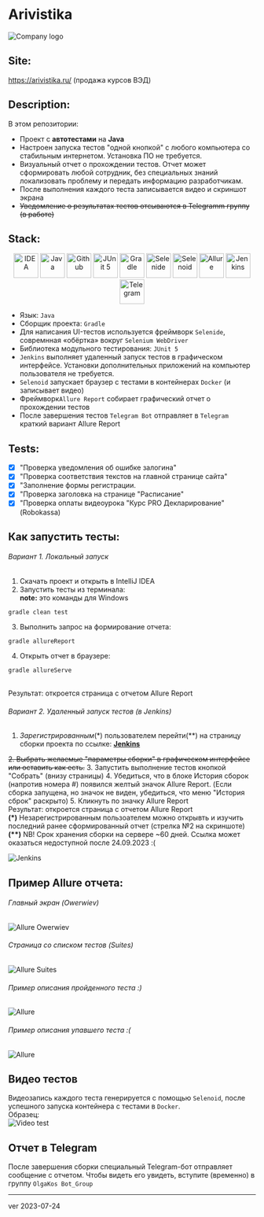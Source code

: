 # Arivistika
![Company logo](images/logo-mini.png)

## Site:
https://arivistika.ru/ (продажа курсов ВЭД)

## Description:
В этом репозитории:
- Проект с <b>автотестами</b> на <b>Java</b>
- Настроен запуска тестов "одной кнопкой" с любого компьютера со стабильным интернетом. Установка ПО не требуется.
- Визуальный отчет о прохождении тестов. Отчет может сформировать любой сотрудник, без специальных знаний локализовать проблему и передать информацию разработчикам.
- После выполнения каждого теста записывается видео и скриншот экрана 
- ~~Уведомление о результатах тестов отсываются в Telegramm группу (в работе)~~

## Stack:
<p align="center">
<a href="https://www.jetbrains.com/idea/"><img src="images/logo/Idea.svg" width="50" height="50"  alt="IDEA" title="olgakos github IDEA"/></a>
<a href="https://www.java.com/"><img src="images/logo/Java.svg" width="50" height="50"  alt="Java" title="olgakos github Java"/></a>
<a href="https://github.com/"><img src="images/logo/GitHub.svg" width="50" height="50"  alt="Github" title="olgakos Github"/></a>
<a href="https://junit.org/junit5/"><img src="images/logo/Junit5.svg" width="50" height="50"  alt="JUnit 5" title="olgakos github JUnit 5"/></a>
<a href="https://gradle.org/"><img src="images/logo/Gradle.svg" width="50" height="50"  alt="Gradle" title="olgakos github Gradle"/></a>
<a href="https://selenide.org/"><img src="images/logo/Selenide.svg" width="50" height="50"  alt="Selenide" title="olgakos github Selenide"/></a>
<a href="https://aerokube.com/selenoid/"><img src="images/logo/Selenoid.svg" width="50" height="50"  alt="Selenoid" title="olgakos github Selenoid"/></a>
<a href="https://github.com/allure-framework/allure2"><img src="images/logo/Allure.svg" width="50" height="50"  alt="Allure" title="olgakos github Allure"/></a>
<a href="https://www.jenkins.io/"><img src="images/logo/Jenkins.svg" width="50" height="50"  alt="Jenkins" title="olgakos github Jenkins"/></a>
<a href="https://web.telegram.org/"><img width="50" height="50"  alt="Telegram" src="images/logo/Telegram.svg" title="olgakos github Telegram"></a>
</p>

- Язык: `Java`
- Сборщик проекта: `Gradle`
- Для написания UI-тестов используется фреймворк `Selenide`, совремнная «обёртка» вокруг `Selenium WebDriver`
- Библиотека модульного тестирования: `JUnit 5`
- `Jenkins` выполняет удаленный запуск тестов в графическом интерфейсе. Установки дополнительных приложений на компьютер пользователя не требуется.
- `Selenoid` запускает браузер с тестами в контейнерах `Docker` (и записывает видео)
- Фреймворк`Allure Report` собирает графический отчет о прохождении тестов
- После завершения тестов `Telegram Bot` отправляет в `Telegram` краткий вариант Allure Report

## Tests:
- [x] "Проверка уведомления об ошибке залогина"
- [x] "Проверка соответствия текстов на главной странице сайта"
- [x] "Заполнение формы регистрации.
- [x] "Проверка заголовка на странице "Расписание"
- [x] "Проверка оплаты видеоурока "Курс PRO Декларирование" (Robokassa)

## Как запустить тесты:
###### Вариант 1. Локальный запуск 
1. Скачать проект и открыть в IntelliJ IDEA
2. Запустить тесты из терминала:
<br><b>note:</b> это команды для Windows  
```
gradle clean test
```
3. Выполнить запрос на формирование отчета:
```
gradle allureReport
```
4. Открыть отчет в браузере:
```
gradle allureServe
```
<br>Результат: откроется страница с отчетом Allure Report

###### Вариант 2. Удаленный запуск тестов (в Jenkins)
1. <i>Зарегистрированным</i>(*) пользователем перейти(**) на страницу сборки проекта по ссылке: <b><a target="_blank" href="https://jenkins.autotests.cloud/job/Demo-Arivistika-Java/">Jenkins</a></b>

~~2. Выбрать желаемые "параметры сборки" в графическом интерфейсе или оставить как есть.~~
3. Запустить выполнение тестов кнопкой "Собрать" (внизу страницы)
4. Убедиться, что в блоке История сборок (напротив номера #) появился желтый значок Allure Report. (Если сборка запущена, но значок не виден, убедиться, что меню "История сброк" раскрыто)
5. Кликнуть по значку Allure Report
<br>Результат: откроется страница с отчетом Allure Report
<br><b>(*)</b> Незарегистрированным пользоателем можно открывть и изучить последний ранее сформированный отчет (стрелка №2 на скриншоте) 
<br><b>(**)</b> NB! Срок хранения сборки на сервере ~60 дней. Ссылка может оказаться недоступной после 24.09.2023 :(

![Jenkins](images/screens/screen_jenkins.jpg)

## Пример Allure отчета:
###### Главный экран (Owerwiev)
<img title="Allure Owerwiev" src="images/screens/screen_allure1.jpg" alt="Allure Owerwiev">

###### Страница со списком тестов (Suites)
<img title="Allure Suites" src="images/screens/screen_allure2.jpg" alt="Allure Suites">
  
###### Пример описания пройденного  теста :)
![Allure](images/screens/screen_passed.jpg)

###### Пример описания упавшего теста :(
![Allure](images/screens/screen_failed.jpg)

## Видео тестов
Видеозапись каждого теста генерируется с помощью `Selenoid`, после успешного запуска контейнера c тестами в `Docker`. 
<br>Образец:
<br> 
![Video test](images/screens/video_test_fill_form.gif)

## Отчет в Telegram
После завершения сборки специальный Telegram-бот отправляет сообщение с отчетом.
Чтобы видеть его увидеть, вступите (временно) в группу `OlgaKos Bot_Group`

------------
ver 2023-07-24
